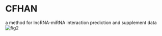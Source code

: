 # CFHAN
a method for lncRNA-miRNA interaction prediction and supplement data
![fig2](https://github.com/user-attachments/assets/e2c1f491-4158-4ebf-8b2f-b937e8c441bc)
